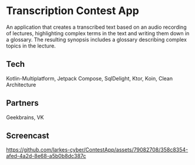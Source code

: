 # Transcription Contest App
An application that creates a transcribed text based on an audio recording of lectures, highlighting complex terms in the text and writing them down in a glossary. The resulting synopsis includes a glossary describing complex topics in the lecture.

## Tech
Kotlin-Multiplatform, Jetpack Compose, SqlDelight, Ktor, Koin, Clean Architecture

## Partners
Geekbrains, VK

## Screencast
https://github.com/larkes-cyber/ContestApp/assets/79082708/358c8354-afed-4a2d-8e68-a5b0b8dc387c

